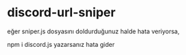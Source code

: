 # discord-url-sniper
eğer sniper.js dosyasını doldurduğunuz halde hata veriyorsa,

npm i discord.js yazarsanız hata gider
